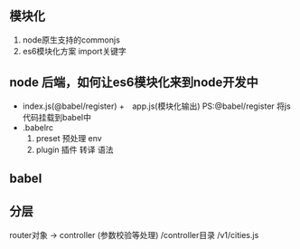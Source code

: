 ## 模块化
  1. node原生支持的commonjs
  2. es6模块化方案  import关键字 
## node 后端，如何让es6模块化来到node开发中
  - index.js(@babel/register) +　app.js(模块化输出)  PS:@babel/register 将js代码挂载到babel中
  - .babelrc
      1. preset 预处理 env
      2. plugin 插件 转译 语法
## babel

## 分层
  router对象 -> controller (参数校验等处理) /controller目录 
  /v1/cities.js
